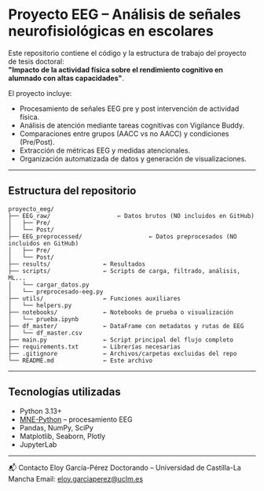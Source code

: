 # Proyecto EEG – Análisis de señales neurofisiológicas en escolares

Este repositorio contiene el código y la estructura de trabajo del proyecto de tesis doctoral:  
**"Impacto de la actividad física sobre el rendimiento cognitivo en alumnado con altas capacidades"**.

El proyecto incluye:
- Procesamiento de señales EEG pre y post intervención de actividad física.
- Análisis de atención mediante tareas cognitivas con Vigilance Buddy.
- Comparaciones entre grupos (AACC vs no AACC) y condiciones (Pre/Post).
- Extracción de métricas EEG y medidas atencionales.
- Organización automatizada de datos y generación de visualizaciones.

---

## Estructura del repositorio

```text
proyecto_eeg/
├── EEG_raw/                   ← Datos brutos (NO incluidos en GitHub)
│   ├── Pre/
│   └── Post/
├── EEG_preprocessed/                   ← Datos preprocesados (NO incluidos en GitHub)
│   ├── Pre/
│   └── Post/
├── results/               ← Resultados
├── scripts/               ← Scripts de carga, filtrado, análisis, ML...
│   └── cargar_datos.py
│   └── preprocesado-eeg.py
├── utils/                 ← Funciones auxiliares 
│   └── helpers.py
├── notebooks/             ← Notebooks de prueba o visualización
│   └── prueba.ipynb
├── df_master/             ← DataFrame con metadatos y rutas de EEG
│   └── df_master.csv
├── main.py                ← Script principal del flujo completo
├── requirements.txt       ← Librerías necesarias
├── .gitignore             ← Archivos/carpetas excluidas del repo
└── README.md              ← Este archivo

```
---

## Tecnologías utilizadas

- Python 3.13+
- [MNE-Python](https://mne.tools) – procesamiento EEG
- Pandas, NumPy, SciPy
- Matplotlib, Seaborn, Plotly
- JupyterLab

---


📬 Contacto
Eloy García-Pérez
Doctorando – Universidad de Castilla-La Mancha
Email: eloy.garciaperez@uclm.es
